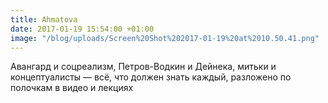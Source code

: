 ```yaml
---
title: Ahmatova
date: 2017-01-19 15:54:00 +01:00
image: "/blog/uploads/Screen%20Shot%202017-01-19%20at%2010.50.41.png"
---
```


Авангард и соцреализм, Петров-Водкин и Дейнека, митьки и концептуалисты — всё, что должен знать каждый, разложено по полочкам в видео и лекциях
